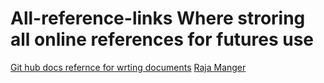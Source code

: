 # All-reference-links Where stroring all online references for futures use
[Git hub docs refernce for wrting documents](https://docs.github.com/en/get-started/writing-on-github/getting-started-with-writing-and-formatting-on-github/basic-writing-and-formatting-syntax)
[Raja Manger](https://github.com/rajadileepkolli)
